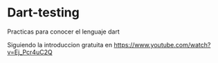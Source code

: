 # Dart-testing
Practicas para conocer el lenguaje dart

Siguiendo la introduccion gratuita en https://www.youtube.com/watch?v=Ej_Pcr4uC2Q
